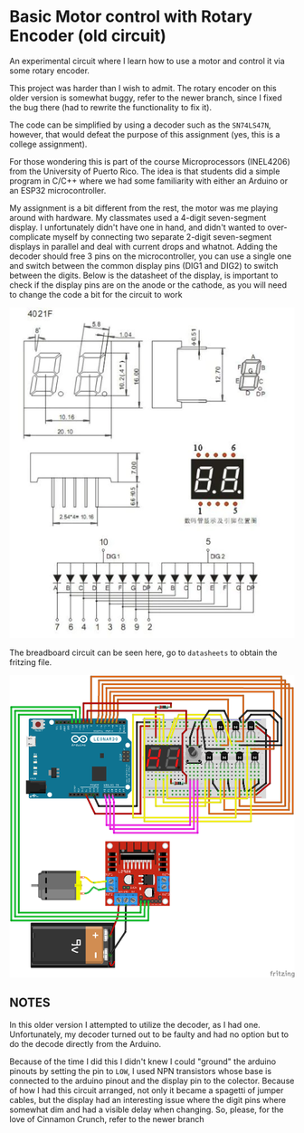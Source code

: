 # Basic Motor control with Rotary Encoder (old circuit)


An experimental circuit where I learn how to use a motor and control it via some rotary encoder.


This project was harder than I wish to admit. The rotary encoder on this older version is somewhat buggy, refer to the newer branch, since I fixed the bug there (had to rewrite the functionality to fix it).

The code can be simplified by using a decoder such as the `SN74LS47N`, however, that would defeat the purpose of this assignment (yes, this is a college assignment).

For those wondering this is part of the course Microprocessors (INEL4206) from the University of Puerto Rico. The idea is that students did a simple program in C/C++ where we had some familiarity with either an Arduino or an ESP32 microcontroller.

My assignment is a bit different from the rest, the motor was me playing around with hardware. My classmates used a 4-digit seven-segment display. I unfortunately didn't have one in hand, and didn't wanted to over-complicate myself by connecting two separate 2-digit seven-segment displays in parallel and deal with current drops and whatnot. Adding the decoder should free 3 pins on the microcontroller, you can use a single one and switch between the common display pins (DIG1 and DIG2) to switch between the digits. Below is the datasheet of the display, is important to check if the display pins are on the anode or the cathode, as you will need to change the code a bit for the circuit to work

![](./datasheets/display.webp)

The breadboard circuit can be seen here, go to `datasheets` to obtain the fritzing file.

![](./datasheets/circuit-sketch.png)


## NOTES

In this older version I attempted to utilize the decoder, as I had one. Unfortunately, my decoder turned out to be faulty and had no option but to do the decode directly from the Arduino.

Because of the time I did this I didn't knew I could "ground" the arduino pinouts by setting the pin to `LOW`, I used NPN transistors whose base is connected to the arduino pinout and the display pin to the colector. Because of how I had this circuit arranged, not only it became a spagetti of jumper cables, but the display had an interesting issue where the digit pins where somewhat dim and had a visible delay when changing. So, please, for the love of Cinnamon Crunch, refer to the newer branch